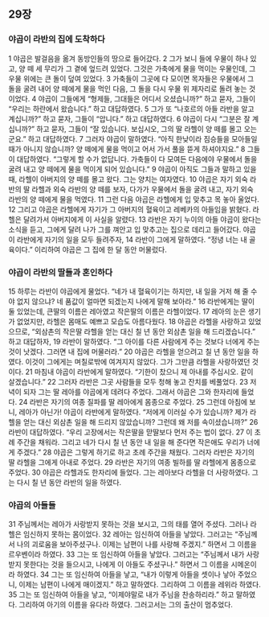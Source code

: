 ## 29장
### 야곱이 라반의 집에 도착하다
1 야곱은 발걸음을 옮겨 동방인들의 땅으로 들어갔다.
2 그가 보니 들에 우물이 하나 있고, 양 떼 세 무리가 그 곁에 엎드려 있었다. 그것은 가축에게 물을 먹이는 우물인데, 그 우물 위에는 큰 돌이 덮여 있었다.
3 가축들이 그곳에 다 모이면 목자들은 우물에서 그 돌을 굴려 내어 양 떼에게 물을 먹인 다음, 그 돌을 다시 우물 위 제자리로 돌려 놓는 것이었다.
4 야곱이 그들에게 “형제들, 그대들은 어디서 오셨습니까?” 하고 묻자, 그들이 “우리는 하란에서 왔습니다.” 하고 대답하였다.
5 그가 또 “나호르의 아들 라반을 알고 계십니까?” 하고 묻자, 그들이 “압니다.” 하고 대답하였다.
6 야곱이 다시 “그분은 잘 계십니까?” 하고 묻자, 그들이 “잘 있습니다. 보십시오, 그의 딸 라헬이 양 떼를 몰고 오는군요.” 하고 대답하였다.
7 그러자 야곱이 말하였다. “아직 한낮이라 짐승들을 모아들일 때가 아니지 않습니까? 양 떼에게 물을 먹이고 어서 가서 풀을 뜯게 하셔야지요.”
8 그들이 대답하였다. “그렇게 할 수가 없답니다. 가축들이 다 모여든 다음에야 우물에서 돌을 굴려 내고 양 떼에게 물을 먹이게 되어 있습니다.”
9 야곱이 아직도 그들과 말하고 있을 때, 라헬이 아버지의 양 떼를 몰고 왔다. 그는 양치는 여자였다.
10 야곱은 자기 외숙 라반의 딸 라헬과 외숙 라반의 양 떼를 보자, 다가가 우물에서 돌을 굴려 내고, 자기 외숙 라반의 양 떼에게 물을 먹였다.
11 그런 다음 야곱은 라헬에게 입 맞추고 목 놓아 울었다.
12 그리고 야곱은 라헬에게 자기가 그 아버지의 혈육이고 레베카의 아들임을 밝혔다. 라헬은 달려가서 아버지에게 이 사실을 알렸다.
13 라반은 자기 누이의 아들 야곱이 왔다는 소식을 듣고, 그에게 달려 나가 그를 껴안고 입 맞추고는 집으로 데리고 들어갔다. 야곱이 라반에게 자기의 일을 모두 들려주자,
14 라반이 그에게 말하였다. “정녕 너는 내 골육이다.” 이리하여 야곱은 그 집에 한 달 동안 머물렀다.
### 야곱이 라반의 딸들과 혼인하다
15 하루는 라반이 야곱에게 물었다. “네가 내 혈육이기는 하지만, 내 일을 거저 해 줄 수야 없지 않으냐? 네 품값이 얼마면 되겠는지 나에게 말해 보아라.”
16 라반에게는 딸이 둘 있었는데, 큰딸의 이름은 레아였고 작은딸의 이름은 라헬이었다.
17 레아의 눈은 생기가 없었지만, 라헬은 몸매도 예쁘고 모습도 아름다웠다.
18 야곱은 라헬을 사랑하고 있었으므로, “외삼촌의 작은딸 라헬을 얻는 대신 칠 년 동안 외삼촌 일을 해 드리겠습니다.” 하고 대답하자,
19 라반이 말하였다. “그 아이를 다른 사람에게 주는 것보다 너에게 주는 것이 낫겠다. 그러면 내 집에 머물러라.”
20 야곱은 라헬을 얻으려고 칠 년 동안 일을 하였다. 이것이 그에게는 며칠로밖에 여겨지지 않았다. 그가 그만큼 라헬을 사랑하였던 것이다.
21 마침내 야곱이 라반에게 말하였다. “기한이 찼으니 제 아내를 주십시오. 같이 살겠습니다.”
22 그러자 라반은 그곳 사람들을 모두 청해 놓고 잔치를 베풀었다.
23 저녁이 되자 그는 딸 레아를 야곱에게 데려다 주었다. 그래서 야곱은 그와 한자리에 들었다.
24 라반은 자기의 여종 질파를 딸 레아에게 몸종으로 주었다.
25 그런데 아침에 보니, 레아가 아닌가! 야곱이 라반에게 말하였다. “저에게 이러실 수가 있습니까? 제가 라헬을 얻는 대신 외삼촌 일을 해 드리지 않았습니까? 그런데 왜 저를 속이셨습니까?”
26 라반이 대답하였다. “우리 고장에서는 작은딸을 맏딸보다 먼저 주는 법이 없다.
27 이 초례 주간을 채워라. 그리고 네가 다시 칠 년 동안 내 일을 해 준다면 작은애도 우리가 너에게 주겠다.”
28 야곱은 그렇게 하기로 하고 초례 주간을 채웠다. 그러자 라반은 자기의 딸 라헬을 그에게 아내로 주었다.
29 라반은 자기의 여종 빌하를 딸 라헬에게 몸종으로 주었다.
30 야곱은 라헬과도 한자리에 들었다. 그는 레아보다 라헬을 더 사랑하였다. 그는 다시 칠 년 동안 라반의 일을 하였다.
### 야곱의 아들들
31 주님께서는 레아가 사랑받지 못하는 것을 보시고, 그의 태를 열어 주셨다. 그러나 라헬은 임신하지 못하는 몸이었다.
32 레아는 임신하여 아들을 낳았다. 그러고는 “주님께서 나의 괴로움을 보아주셨구나. 이제는 남편이 나를 사랑해 주겠지.” 하면서 그 이름을 르우벤이라 하였다.
33 그는 또 임신하여 아들을 낳았다. 그러고는 “주님께서 내가 사랑받지 못한다는 것을 들으시고, 나에게 이 아들도 주셨구나.” 하면서 그 이름을 시메온이라 하였다.
34 그는 또 임신하여 아들을 낳고, “내가 이렇게 아들을 셋이나 낳아 주었으니, 이제는 남편이 나에게 매이겠지.” 하고 말하였다. 그리하여 그 이름을 레위라 하였다.
35 그는 또 임신하여 아들을 낳고, “이제야말로 내가 주님을 찬송하리라.” 하고 말하였다. 그리하여 아기의 이름을 유다라 하였다. 그러고서는 그의 출산이 멈추었다.
